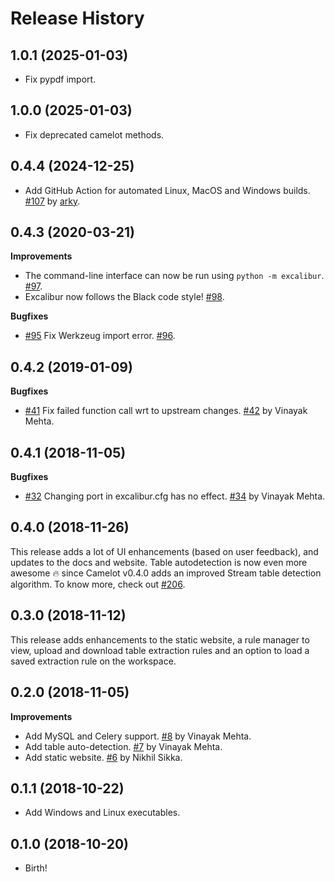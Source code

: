 Release History
===============

1.0.1 (2025-01-03)
------------------

* Fix pypdf import.

1.0.0 (2025-01-03)
------------------

* Fix deprecated camelot methods.

0.4.4 (2024-12-25)
------------------

* Add GitHub Action for automated Linux, MacOS and Windows builds. [#107](https://github.com/camelot-dev/excalibur/pull/107) by [arky](https://github.com/arky).

0.4.3 (2020-03-21)
------------------

**Improvements**

* The command-line interface can now be run using `python -m excalibur`. [#97](https://github.com/camelot-dev/excalibur/pull/97).
* Excalibur now follows the Black code style! [#98](https://github.com/camelot-dev/excalibur/pull/98).

**Bugfixes**

* [#95](https://github.com/camelot-dev/excalibur/issues/95) Fix Werkzeug import error. [#96](https://github.com/camelot-dev/excalibur/pull/96).

0.4.2 (2019-01-09)
------------------

**Bugfixes**

* [#41](https://github.com/camelot-dev/excalibur/issues/41) Fix failed function call wrt to upstream changes. [#42](https://github.com/camelot-dev/excalibur/pull/42) by Vinayak Mehta.

0.4.1 (2018-11-05)
------------------

**Bugfixes**

* [#32](https://github.com/camelot-dev/excalibur/issues/32) Changing port in excalibur.cfg has no effect. [#34](https://github.com/camelot-dev/excalibur/pull/34) by Vinayak Mehta.

0.4.0 (2018-11-26)
------------------

This release adds a lot of UI enhancements (based on user feedback), and updates to the docs and website. Table autodetection is now even more awesome 🔥 since Camelot v0.4.0 adds an improved Stream table detection algorithm. To know more, check out [#206](https://github.com/camelot-dev/camelot/pull/206).

0.3.0 (2018-11-12)
------------------

This release adds enhancements to the static website, a rule manager to view, upload and download table extraction rules and an option to load a saved extraction rule on the workspace.

0.2.0 (2018-11-05)
------------------

**Improvements**

* Add MySQL and Celery support. [#8](https://github.com/camelot-dev/excalibur/pull/8) by Vinayak Mehta.
* Add table auto-detection. [#7](https://github.com/camelot-dev/excalibur/pull/7) by Vinayak Mehta.
* Add static website. [#6](https://github.com/camelot-dev/excalibur/pull/6) by Nikhil Sikka.

0.1.1 (2018-10-22)
------------------

* Add Windows and Linux executables.

0.1.0 (2018-10-20)
------------------

* Birth!
